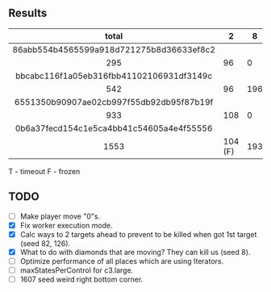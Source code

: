 Results
-------

|total|2      |8  |20 |28 |50 |82 |126   |
|:---:|-------|---|---|---|---|---|------|
|86abb554b4565599a918d721275b8d36633ef8c2|
|295  |96     |0  |22 |83 |73 |7  |14    |
|bbcabc116f1a05eb316fbb41102106931df3149c|
|542  |96     |196|74 |83 |73 |6  |14    |
|6551350b90907ae02cb997f55db92db95f87b19f|
|933  |108    |0  |458|218|128|7  |14    |
|0b6a37fecd154c1e5ca4bb41c54605a4e4f55556|
|1553 |104 (F)|193|458|218|194|272|114   |

T - timeout
F - frozen

TODO
----

- [ ] Make player move "0"s.
- [x] Fix worker execution mode.
- [x] Calc ways to 2 targets ahead to prevent to be killed when got 1st target (seed 82, 126).
- [x] What to do with diamonds that are moving? They can kill us (seed 8).
- [ ] Optimize performance of all places which are using Iterators.
- [ ] maxStatesPerControl for c3.large.
- [ ] 1607 seed weird right bottom corner.
